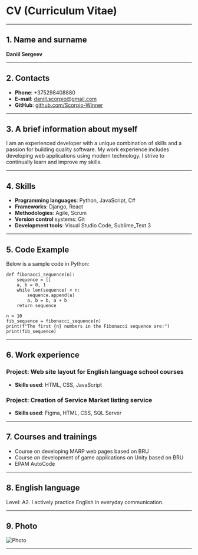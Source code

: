 # CV (Curriculum Vitae)
***

## 1. Name and surname
**Daniil Sergeev**
***

## 2. Contacts
- **Phone**: +375298408880
- **E-mail**: daniil.scorpio@gmail.com
- **GitHub**: [github.com/Scorpio-Winner](https://github.com/Scorpio-Winner/CurriculumVitae)
***

## 3. A brief information about myself
I am an experienced developer with a unique combination of skills and a passion for building quality software. My work experience includes developing web applications using modern technology. I strive to continually learn and improve my skills.
***

## 4. Skills
- **Programming languages**: Python, JavaScript, C#
- **Frameworks**: Django, React
- **Methodologies**: Agile, Scrum
- **Version control** systems: Git
- **Development tools**: Visual Studio Code, Sublime_Text 3
***

## 5. Code Example
Below is a sample code in Python:

```
def fibonacci_sequence(n):
    sequence = []
    a, b = 0, 1
    while len(sequence) < n:
        sequence.append(a)
        a, b = b, a + b
    return sequence

n = 10
fib_sequence = fibonacci_sequence(n)
print(f"The first {n} numbers in the Fibonacci sequence are:")
print(fib_sequence)

```
***

## 6. Work experience

### Project: Web site layout for English language school courses

- **Skills used**: HTML, CSS, JavaScript

### Project: Creation of Service Market listing service

- **Skills used**: Figma, HTML, CSS, SQL Server
***

## 7. Courses and trainings

- Course on developing MARP web pages based on BRU
- Course on development of game applications on Unity based on BRU
- EPAM AutoCode
***

## 8. English language

Level: A2. I actively practice English in everyday communication.
***

## 9. Photo

![Photo](https://sun9-70.userapi.com/impg/IPxmCMXajx4iBcpqCY6uByv1RiWHXPV1kuznWg/jYgaCBYFLeU.jpg?size=720x1080&quality=96&sign=93dcca50c493b024600535b7c3ea656e&type=album)
***
